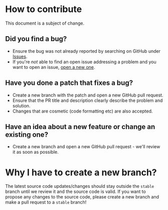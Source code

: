 # How to contribute
This document is a subject of change.

## Did you find a bug?
- Ensure the bug was not already reported by searching on GitHub under [Issues](https://github.com/LUKICSLA/kaiweb/issues).
- If you're _not_ able to find an open issue addressing a problem and you want to open an issue, [open a new one](https://github.com/LUKICSLA/kaiweb/issues/new).
 
## Have you done a patch that fixes a bug?
- Create a new branch with the patch and open a new GitHub pull request.
- Ensure that the PR title and description clearly describe the problem and solution.
- Changes that are cosmetic (code formatting etc) are also accepted.

## Have an idea about a new feature or change an existing one?
- Create a new branch and open a new GitHub pull request - we'll review it as soon as possible.

# Why I have to create a new branch?
The latest source code updates/changes should stay outside the `stable` branch until we review it and the source code is valid. If you want to propose any changes to the source code, please create a new branch and make a pull request to a `stable` branch!
